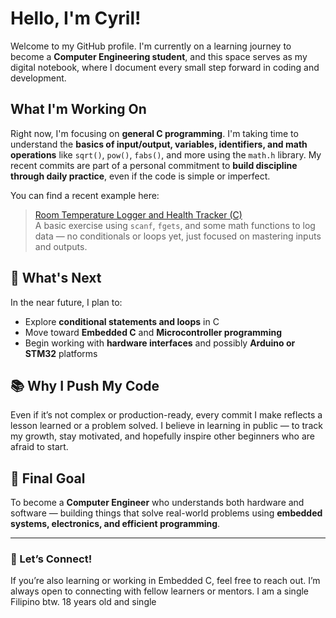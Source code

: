 #  Hello, I'm Cyril!

Welcome to my GitHub profile. I'm currently on a learning journey to become a **Computer Engineering student**, and this space serves as my digital notebook, where I document every small step forward in coding and development.

##  What I'm Working On

Right now, I'm focusing on **general C programming**. I'm taking time to understand the **basics of input/output, variables, identifiers, and math operations** like `sqrt()`, `pow()`, `fabs()`, and more using the `math.h` library. My recent commits are part of a personal commitment to **build discipline through daily practice**, even if the code is simple or imperfect.

You can find a recent example here:
>  [Room Temperature Logger and Health Tracker (C)](https://github.com/cYRIL-cpe/BeginnerPractice)  
> A basic exercise using `scanf`, `fgets`, and some math functions to log data — no conditionals or loops yet, just focused on mastering inputs and outputs.

## 🔭 What's Next

In the near future, I plan to:

- Explore **conditional statements and loops** in C
- Move toward **Embedded C** and **Microcontroller programming**
- Begin working with **hardware interfaces** and possibly **Arduino or STM32** platforms

## 📚 Why I Push My Code

Even if it’s not complex or production-ready, every commit I make reflects a lesson learned or a problem solved. I believe in learning in public — to track my growth, stay motivated, and hopefully inspire other beginners who are afraid to start.

## 🚀 Final Goal

To become a **Computer Engineer** who understands both hardware and software — building things that solve real-world problems using **embedded systems, electronics, and efficient programming**.

---

### 🙌 Let’s Connect!
If you’re also learning or working in Embedded C, feel free to reach out. I’m always open to connecting with fellow learners or mentors.
I am a single Filipino btw. 18 years old and single


